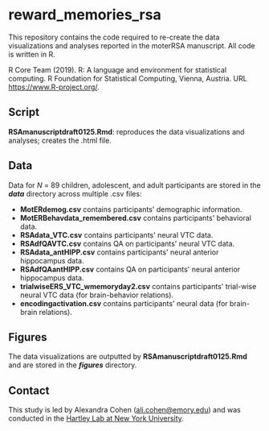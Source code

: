 # reward_memories_rsa

This repository contains the code required to re-create the data visualizations and analyses reported in the moterRSA manuscript. All code is written in R.

R Core Team (2019). R: A language and environment for statistical computing. R Foundation for Statistical Computing, Vienna, Austria. URL https://www.R-project.org/.

## Script
<b>RSAmanuscriptdraft0125.Rmd</b>: reproduces the data visualizations and analyses; creates the .html file.

## Data
Data for <i>N</i> = 89 children, adolescent, and adult participants are stored in the <b><i>data</i></b> directory across multiple .csv files:
* <b>MotERdemog.csv</b> contains participants' demographic information.
* <b>MotERBehavdata_remembered.csv</b> contains participants' behavioral data.
* <b>RSAdata_VTC.csv</b> contains participants' neural VTC data.
* <b>RSAdfQAVTC.csv</b> contains QA on participants' neural VTC data.
* <b>RSAdata_antHIPP.csv</b> contains participants' neural anterior hippocampus data.
* <b>RSAdfQAantHIPP.csv</b> contains QA on participants' neural anterior hippocampus data.
* <b>trialwiseERS_VTC_wmemoryday2.csv</b> contains participants' trial-wise neural VTC data (for brain-behavior relations).
* <b>encodingactivation.csv</b> contains participants' neural data (for brain-brain relations).

## Figures
The data visualizations are outputted by <b>RSAmanuscriptdraft0125.Rmd</b> and are stored in the <b><i>figures</i></b> directory.

## Contact
This study is led by Alexandra Cohen (ali.cohen@emory.edu) and was conducted in the [Hartley Lab at New York University](https://www.hartleylab.org/).
